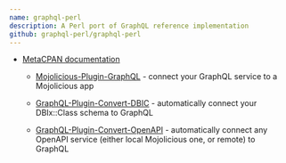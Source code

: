 ```yaml
---
name: graphql-perl
description: A Perl port of GraphQL reference implementation
github: graphql-perl/graphql-perl
---
```


- [MetaCPAN documentation](https://metacpan.org/pod/GraphQL)

  - [Mojolicious-Plugin-GraphQL](https://github.com/graphql-perl/Mojolicious-Plugin-GraphQL) - connect your GraphQL service to a Mojolicious app

  - [GraphQL-Plugin-Convert-DBIC](https://github.com/graphql-perl/GraphQL-Plugin-Convert-DBIC) - automatically connect your DBIx::Class schema to GraphQL

  - [GraphQL-Plugin-Convert-OpenAPI](https://github.com/graphql-perl/GraphQL-Plugin-Convert-OpenAPI) - automatically connect any OpenAPI service (either local Mojolicious one, or remote) to GraphQL
